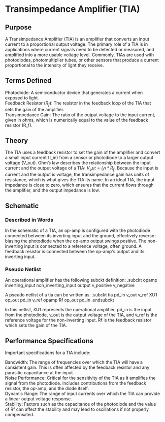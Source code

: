 # Transimpedance Amplifier (TIA)

## Purpose

A Transimpedance Amplifier (TIA) is an amplifier that converts an input current to a proportional output voltage. The primary role of a TIA is in applications where current signals need to be detected or measured, and amplified into a more usable voltage level. Commonly, TIAs are used with photodiodes, photomultiplier tubes, or other sensors that produce a current proportional to the intensity of light they receive.

## Terms Defined

Photodiode: A semiconductor device that generates a current when exposed to light. <br />
Feedback Resistor $(R_f)$: The resistor in the feedback loop of the TIA that sets the gain of the amplifier. <br />
Transimpedance Gain: The ratio of the output voltage to the input current, given in ohms, which is numerically equal to the value of the feedback resistor (R_f).

## Theory

The TIA uses a feedback resistor to set the gain of the amplifier and convert a small input current (I_in) from a sensor or photodiode to a larger output voltage (V_out). Ohm’s law describes the relationship between the input current and the output voltage of a TIA: $V_out = I_in * R_f$. Because the input is current and the output is voltage, the transimpedance gain has units of resistance, which is what gives the TIA its name. In an ideal TIA, the input impedance is close to zero, which ensures that the current flows through the amplifier, and the output impedance is low.

## Schematic

### Described in Words

In the schematic of a TIA, an op-amp is configured with the photodiode connected between its inverting input and the ground, effectively reverse-biasing the photodiode when the op-amp output swings positive. The non-inverting input is connected to a reference voltage, often ground. A feedback resistor is connected between the op-amp's output and its inverting input.

### Pseudo Netlist

An operational amplifier has the following subckt definition: .subckt opamp inverting_input non_inverting_input output v_positive v_negative

A pseudo netlist of a tia can be written as:
.subckt tia pd_in v_out v_ref XU1 op_out pd_in v_ref opamp Rf op_out pd_in .endsubckt

In this netlist, XU1 represents the operational amplifier, pd_in is the input from the photodiode, v_out is the output voltage of the TIA, and v_ref is the reference voltage for the non-inverting input. Rf is the feedback resistor which sets the gain of the TIA.

## Performance Specifications

Important specifications for a TIA include:

Bandwidth: The range of frequencies over which the TIA will have a consistent gain. This is often affected by the feedback resistor and any parasitic capacitance at the input.<br />
Noise Performance: Critical for the sensitivity of the TIA as it amplifies the signal from the photodiode. Includes contributions from the feedback resistor, the op-amp, and the diode itself. <br />
Dynamic Range: The range of input currents over which the TIA can provide a linear output voltage response. <br />
Stability: Factors such as the capacitance of the photodiode and the value of Rf can affect the stability and may lead to oscillations if not properly compensated.

